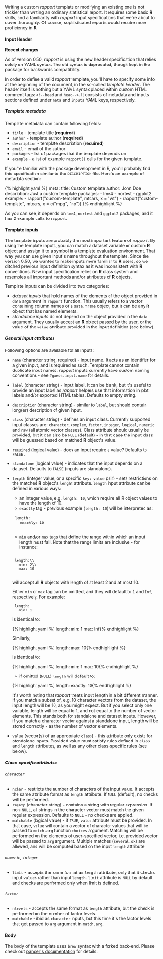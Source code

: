 Writing a custom _rapport_ template or modifying an existing one is not trickier than writing an ordinary statistical report. It requires some basic **R** skills, and a familiarity with _rapport_ input specifications that we're about to cover thoroughly. Of course, sophisticated reports would require more proficiency in **R**.

#### Input Header

**Recent changes**

As of version 0.50, _rapport_ is using the new header specification that relies solely on YAML syntax. The old syntax is deprecated, though kept in the package for backwards compatibility.

In order to define a valid _rapport_ template, you'll have to specify some info at the beginning of the document, in the so-called _template header_. The header itself is nothing but a YAML syntax placed within custom HTML comment tags: `<!--head` and `head-->`. It consists of metadata and inputs sections defined under `meta` and `inputs` YAML keys, respectively.

##### Template metadata

Template metadata can contain following fields:

 - `title` - template title (**required**)
 - `author` - template author (**required**)
 - `description` - template description (**required**)
 - `email` - email of the author
 - `packages` - list of packages that the template depends on
 - `example` - a list of example `rapport()` calls for the given template.

If you're familiar with the package development in R, you'll probably find this specification similar to the `DESCRIPTION` file. Here's an example of metadata section:

{% highlight yaml %}
meta:
  title: Custom template
  author: John Doe
  description: Just a custom template
  packages:
	- lme4
    - nortest
	- ggplot2
  example:
    - rapport("custom-template", mtcars, x = "wt")
	- rapport("custom-template", mtcars, x = c("mpg", "hp"))
{% endhighlight %}

As you can see, it depends on `lme4`, `nortest` and `ggplot2` packages, and it has 2 example calls to rapport.

#### Template inputs

The template inputs are probably the most important feature of _rapport_. By using the template inputs, you can match a dataset variable or custom **R** object and assign it to a symbol in a template evaluation environment. That way you can use given input's name throughout the template. Since the version 0.50, we wanted to make inputs more familiar to **R** users, so we ditched previous input definition syntax as it was inconsistent with **R** conventions. New input specification relies on **R** class system and resembles all important methods and/or attributes of **R** objects.

Template inputs can be divided into two categories:

 - _dataset inputs_ that hold names of the elements of the object provided in `data` argument in `rapport` function. This usually refers to a vector containing column names of a `data.frame` object, but it can be any **R** object that has named elements.
 - _standalone inputs_ do not depend on the object provided in the `data` argument. They usually accept an **R** object passed by the user, or the value of the `value` attribute provided in the input definition (see below).
 
##### General input attributes

Following options are available for all inputs:

 - `name` (character string, required) - input name. It acts as an identifier for a given input, and is required as such. Template cannot contain duplicate input names. _rapport_ inputs currently have custom naming conventions - see `?guess.input.name` for details.
 - `label` (character string) - input label. It can be blank, but it's useful to provide an input label as _rapport_ helpers use that information in plot labels and/or exported HTML tables. Defaults to empty string.
 - `description` (character string) - similar to `label`, but should contain long(er) description of given input. 
 - `class` (character string) - defines an input class. Currently supported input classes are: `character`, `complex`, `factor`, `integer`, `logical`, `numeric` and `raw` (all atomic vector classes). Class attribute should usually be provided, but it can also be `NULL` (default) - in that case the input class will be guessed based on matched **R** object's value.
 - `required` (logical value) - does an input require a value? Defaults to `FALSE.` 
 - `standalone` (logical value) - indicates that the input depends on a dataset. Defaults to `FALSE` (inputs are standalone).
 - `length` (integer value, or a specific `key: value` pair) - sets restrictions on the matched **R** object's `lenght` attribute. `length` input attribute can be defined in various ways:
    - an integer value, e.g. `length: 10`, which require all R object values to have the length of 10.
    - `exactly` tag - previous example (`length: 10`) will be interpreted as:
	<pre>
    <code class="yaml">length:</code>
      <code class="yaml">exactly: 10</code>
	</pre>
    - `min` and/or `max` tags that define the range within which an input length must fall. Note that the range limits are inclusive - for instance: 
    <pre><code class="yaml">
    length:\\
      min: 2\\
      max: 10
    </code></pre>
    will accept all **R** objects with length of at least 2 and at most 10.
	
    Either `min` or `max` tag can be omitted, and they will default to `1` and `Inf`, respectively. For example:
	
        length:
          min: 1
	
    is identical to:
	
    {% highlight yaml %}
    length:
      min: 1
      max: Inf{% endhighlight %}
	
   Similarly,
	
    {% highlight yaml %}
    length:
      max: 10{% endhighlight %}
	
   is identical to:
	
    {% highlight yaml %}
    length:
      min: 1
	  max: 10{% endhighlight %}
	
    - if omitted (`NULL`) `length` will default to:
	
    {% highlight yaml %}
    length:
      exactly: 10{% endhighlight %}
   
   It's worth noting that _rapport_ treats input length in a bit different manner. If you match a subset of, e.g. 10 character vectors from the dataset, the input length will be 10, as you might expect. But if you select only one variable, length will be equal to 1, and not equal to the number of vector elements. This stands both for standalone and dataset inputs. However, if you match a character vector against a standalone input, length will be stored correctly - as the number of vector elements. 
	
 - `value` (vector(s) of an appropriate `class`) - this attribute only exists for standalone inputs. Provided value must satisfy rules defined in `class` and `length` attributes, as well as any other class-specific rules (see below).
 
##### Class-specific attributes

###### `character`

 - `nchar` - restricts the number of characters of the input value. It accepts the same attribute format as `length` attribute. If `NULL` (default), no checks will be performed.
 - `regexp` (character string) - contains a string with regular expression. If non-`NULL`, all strings in the character vector must match the given regular expression. Defaults to `NULL` - no checks are applied.
 - `matchable` (logical value) - if `TRUE`, `value` attribute must be provided. In that case, `value` will contain a vector of character values that will be passed to `match.arg` function `choices` argument. Matching will be performed on the elements of user-specified vector, i.e. provided vector will be passed to `arg` argument. Multiple matches (`several.ok`) are allowed, and will be computed based on the input `length` attribute.

###### `numeric`, `integer`

 - `limit` - accepts the same format as `length` attribute, only that it checks input `value`s rather than input `length`. `limit` attribute is `NULL` by default and checks are performed only when limit is defined.

###### `factor`

 - `nlevels` - accepts the same format as `length` attribute, but the check is performed on the number of factor levels.
 - `matchable` - ibid as `character` inputs, but this time it's the factor levels that get passed to `arg` argument in `match.arg`.

#### Body

The body of the template uses `brew` syntax with a forked back-end. Please check out [pander's documentation](http://rapporter.github.com/pander/#brew-to-pandoc) for details.
